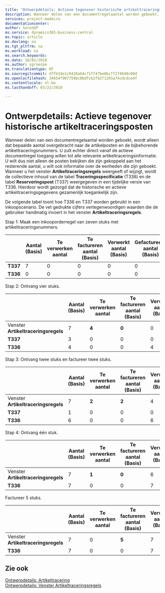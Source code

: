 ```yaml
---
title: 'Ontwerpdetails: Actieve tegenover historische artikeltraceringsposten | Microsoft Docs'
description: Wanneer delen van een documentregelaantal worden geboekt, wordt alleen dat bepaalde aantal overgebracht naar de artikelposten en de bijbehorende artikeltraceringsnummers. U zult echter direct vanaf de actieve documentregel toegang willen tot alle relevante artikeltraceringsinformatie. U wilt dus niet alleen de posten bekijken die zijn gekoppeld aan het resterende aantal, u wilt ook informatie over de eenheden die zijn geboekt. Wanneer u het venster **Artikeltraceringsregels** weergeeft of wijzigt, wordt de collectieve inhoud van de tabel **Traceringsspecificatie** (T336) en de tabel **Reserveringspost** (T337) weergegeven in een tijdelijke versie van T336. Hierdoor wordt gezorgd dat de historische en actieve artikeltraceringsgegevens gezamenlijk toegankelijk zijn.
services: project-madeira
documentationcenter: 
author: SorenGP
ms.service: dynamics365-business-central
ms.topic: article
ms.devlang: na
ms.tgt_pltfrm: na
ms.workload: na
ms.search.keywords: 
ms.date: 10/01/2018
ms.author: sgroespe
ms.translationtype: HT
ms.sourcegitcommit: d7fb34e1c9428a64c71ff47be8bcff174649c00d
ms.openlocfilehash: 34654f907759bc0bdfcb2fb2f1265a74cdcdce4f
ms.contentlocale: nl-be
ms.lasthandoff: 03/22/2018

---
```

# <a name="design-details-active-versus-historic-item-tracking-entries"></a>Ontwerpdetails: Actieve tegenover historische artikeltraceringsposten
Wanneer delen van een documentregelaantal worden geboekt, wordt alleen dat bepaalde aantal overgebracht naar de artikelposten en de bijbehorende artikeltraceringsnummers. U zult echter direct vanaf de actieve documentregel toegang willen tot alle relevante artikeltraceringsinformatie. U wilt dus niet alleen de posten bekijken die zijn gekoppeld aan het resterende aantal, u wilt ook informatie over de eenheden die zijn geboekt. Wanneer u het venster **Artikeltraceringsregels** weergeeft of wijzigt, wordt de collectieve inhoud van de tabel **Traceringsspecificatie** (T336) en de tabel **Reserveringspost** (T337) weergegeven in een tijdelijke versie van T336. Hierdoor wordt gezorgd dat de historische en actieve artikeltraceringsgegevens gezamenlijk toegankelijk zijn.  

 De volgende tabel toont hoe T336 en T337 worden gebruikt in een inkoopscenario. De vet gedrukte cijfers vertegenwoordigen waarden die de gebruiker handmatig invoert in het venster **Artikeltraceringsregels**.  

 Stap 1: Maak een inkooporderregel van zeven stuks met artikeltraceringsnummers.  

||**Aantal (Basis)**|**Te verwerken aantal**|**Te factureren aantal (Basis)**|**Verwerkt aantal (Basis)**|**Gefactureerd aantal (Basis)**|  
|-|----------------------------------------------|--------------------------------------------|------------------------------------------------------|-------------------------------------------------------|--------------------------------------------------------|  
|**T337**|7|0|0|0|0|  
|**T336**|0|0|0|0|0|  

 Stap 2: Ontvang vier stuks.  

||**Aantal (Basis)**|**Te verwerken aantal**|**Te factureren aantal (Basis)**|**Verwerkt aantal (Basis)**|**Gefactureerd aantal (Basis)**|  
|-|----------------------------------------------|--------------------------------------------|------------------------------------------------------|-------------------------------------------------------|--------------------------------------------------------|  
|Venster **Artikeltraceringsregels**|7|**4**|**0**|0|0|  
|**T337**|3|0|0|0|0|  
|**T336**|4|0|0|4|0|  

 Stap 3: Ontvang twee stuks en factureer twee stuks.  

||**Aantal (Basis)**|**Te verwerken aantal**|**Te factureren aantal (Basis)**|**Verwerkt aantal (Basis)**|**Gefactureerd aantal (Basis)**|  
|-|----------------------------------------------|--------------------------------------------|------------------------------------------------------|-------------------------------------------------------|--------------------------------------------------------|  
|Venster **Artikeltraceringsregels**|7|**2**|**2**|4|0|  
|**T337**|1|0|0|0|0|  
|**T336**|6|0|0|6|2|  

 Stap 4: Ontvang één stuk.  

||**Aantal (Basis)**|**Te verwerken aantal**|**Te factureren aantal (Basis)**|**Verwerkt aantal (Basis)**|**Gefactureerd aantal (Basis)**|  
|-|----------------------------------------------|--------------------------------------------|------------------------------------------------------|-------------------------------------------------------|--------------------------------------------------------|  
|Venster **Artikeltraceringsregels**|7|**1**|**0**|6|2|  
|**T336**|7|0|0|7|2|  

 Factureer 5 stuks.  

||**Aantal (Basis)**|**Te verwerken aantal**|**Te factureren aantal (Basis)**|**Verwerkt aantal (Basis)**|**Gefactureerd aantal (Basis)**|  
|-|----------------------------------------------|--------------------------------------------|------------------------------------------------------|-------------------------------------------------------|--------------------------------------------------------|  
|Venster **Artikeltraceringsregels**|7|0|**5**|7|2|  
|**T336**|7|0|0|7|7|  

## <a name="see-also"></a>Zie ook  
 [Ontwerpdetails: Artikeltracering](design-details-item-tracking.md)   
 [Ontwerpdetails: Venster Artikeltraceringsregels](design-details-item-tracking-lines-window.md)

